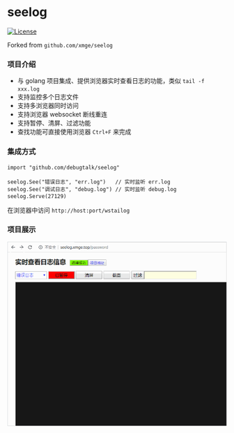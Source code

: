 # seelog
[![License](https://img.shields.io/badge/license-MIT-brightgreen.svg)](https://github.com/debugtalk/seelog/blob/master/LICENSE)

Forked from `github.com/xmge/seelog`

### 项目介绍
* 与 golang 项目集成、提供浏览器实时查看日志的功能，类似 `tail -f xxx.log`
* 支持监控多个日志文件
* 支持多浏览器同时访问
* 支持浏览器 websocket 断线重连
* 支持暂停、清屏、过滤功能
* 查找功能可直接使用浏览器 `Ctrl+F` 来完成

### 集成方式

```
import "github.com/debugtalk/seelog"

seelog.See("错误日志", "err.log")   // 实时监听 err.log
seelog.See("调试日志", "debug.log") // 实时监听 debug.log
seelog.Serve(27129)
```

在浏览器中访问 `http://host:port/wstailog`

### 项目展示

![image](demo.gif)
